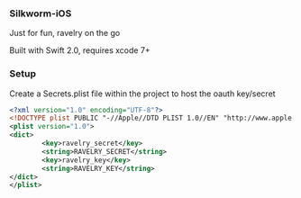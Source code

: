 ### Silkworm-iOS

Just for fun, ravelry on the go

Built with Swift 2.0, requires xcode 7+

### Setup
Create a Secrets.plist file within the project to host the oauth key/secret
```xml
<?xml version="1.0" encoding="UTF-8"?>
<!DOCTYPE plist PUBLIC "-//Apple//DTD PLIST 1.0//EN" "http://www.apple.com/DTDs/PropertyList-1.0.dtd">
<plist version="1.0">
<dict>
        <key>ravelry_secret</key>
        <string>RAVELRY_SECRET</string>
        <key>ravelry_key</key>
        <string>RAVELRY_KEY</string>
</dict>
</plist>
```
